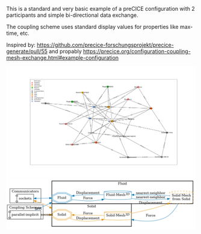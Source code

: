 This is a standard and very basic example of a preCICE configuration with 2 participants and simple bi-directional data exchange.

The coupling scheme uses standard display values for properties like max-time, etc.

Inspired by: https://github.com/precice-forschungsprojekt/precice-generate/pull/55 and propably https://precice.org/configuration-coupling-mesh-exchange.html#example-configuration

![](config_graph.png)
![](image.png)